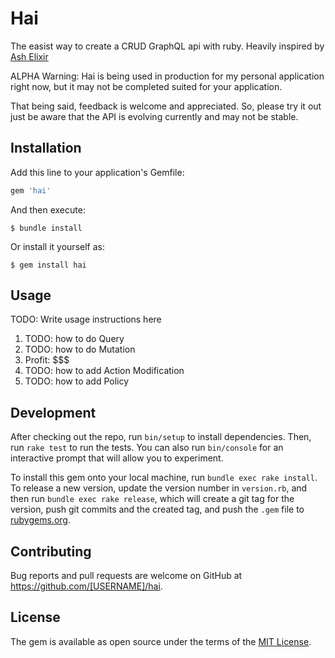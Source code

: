 # Hai

The easist way to create a CRUD GraphQL api with ruby.
Heavily inspired by [Ash Elixir](https://www.ash-elixir.org/)

ALPHA Warning: Hai is being used in production for my personal application
right now, but it may not be completed suited for your application.

That being said, feedback is welcome and appreciated. So, please try it out
just be aware that the API is evolving currently and may not be stable.

## Installation

Add this line to your application's Gemfile:

```ruby
gem 'hai'
```

And then execute:

    $ bundle install

Or install it yourself as:

    $ gem install hai

## Usage

TODO: Write usage instructions here

1. TODO: how to do Query
2. TODO: how to do Mutation
3. Profit: \$\$\$
4. TODO: how to add Action Modification
5. TODO: how to add Policy


## Development

After checking out the repo, run `bin/setup` to install dependencies. Then, run
`rake test` to run the tests. You can also run `bin/console` for an interactive
prompt that will allow you to experiment.

To install this gem onto your local machine, run `bundle exec rake install`. To
release a new version, update the version number in `version.rb`, and then run
`bundle exec rake release`, which will create a git tag for the version, push
git commits and the created tag, and push the `.gem` file to
[rubygems.org](https://rubygems.org).

## Contributing

Bug reports and pull requests are welcome on GitHub at
https://github.com/[USERNAME]/hai.

## License

The gem is available as open source under the terms of the [MIT
License](https://opensource.org/licenses/MIT).
